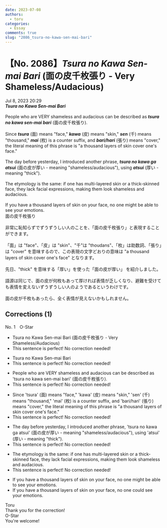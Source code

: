 ```yaml
---
date: 2023-07-08
authors:
  - toru
categories:
  - Essay
comments: true
slug: "2086_tsura-no-kawa-sen-mai-bari"
---
```


# 【No. 2086】<strong><em>Tsura no Kawa Sen-mai Bari</em></strong> (面の皮千枚張り - Very Shameless/Audacious)
<div class="date">Jul 8, 2023 20:29</div>
<div id="post"><div id="body_show_ori">
<strong><em>Tsura no Kawa Sen-mai Bari</em></strong><br/><br/>People who are VERY shameless and audacious can be described as <strong><em>tsura no kawa sen-mai bari</em></strong> (面の皮千枚張り).<br/><br/>Since <strong><em>tsura</em></strong> (面) means "face," <strong><em>kawa</em></strong> (皮) means "skin," <strong><em>sen</em></strong> (千) means "thousand," <strong><em>mai</em></strong> (枚) is a counter suffix, and <strong><em>bari/hari</em></strong> (張り) means "cover," the literal meaning of this phrase is "a thousand layers of skin cover one's face."<br/><br/>The day before yesterday, I introduced another phrase, <strong><em>tsura no kawa ga atsui</em></strong> (面の皮が厚い - meaning "shameless/audacious"), using <strong><em>atsui</em></strong> (厚い - meaning "thick").<br/><br/>The etymology is the same: if one has multi-layered skin or a thick-skinned face, they lack facial expressions, making them look shameless and audacious.<br/><br/>If you have a thousand layers of skin on your face, no one might be able to see your emotions.
</div></div>

<!-- more -->

<div id="post_ja"><div id="body_show_mo">
面の皮千枚張り<br/><br/>非常に恥知らずでずうずうしい人のことを、「面の皮千枚張り」と表現することができます。<br/><br/>「面」は "face"、「皮」は "skin"、"千"は "thoudans"、「枚」は助数詞、「張り」は "cover" を意味するので、この表現の文字どおりの意味は "a thousand layers of skin cover one's face" となります。<br/><br/>先日、"thick" を意味する「厚い」を使った「面の皮が厚い」 を紹介しました。<br/><br/>語源は同じで、面の皮が何枚もあって厚ければ表情が乏しくなり、避難を受けても表情を変えないずうずうしい人のようであるというわけです。<br/><br/>面の皮が千枚もあったら、全く表情が見えないかもしれません。
</div></div>

## Corrections (1)
<div id="block"><div class="first_name"> No. 1　<span class="just_name">O-Star</span></div><div id="block2">
<ul class="correction_field">
<li class="incorrect">Tsura no Kawa Sen-mai Bari (面の皮千枚張り - Very Shameless/Audacious)</li>
<li class="corrected perfect">This sentence is perfect! No correction needed!</li>
</ul>
<ul class="correction_field">
<li class="incorrect">Tsura no Kawa Sen-mai Bari</li>
<li class="corrected perfect">This sentence is perfect! No correction needed!</li>
</ul>
<ul class="correction_field">
<li class="incorrect">People who are VERY shameless and audacious can be described as 'tsura no kawa sen-mai bari' (面の皮千枚張り).</li>
<li class="corrected perfect">This sentence is perfect! No correction needed!</li>
</ul>
<ul class="correction_field">
<li class="incorrect">Since 'tsura' (面) means "face," 'kawa' (皮) means "skin," 'sen' (千) means "thousand," 'mai' (枚) is a counter suffix, and 'bari/hari' (張り) means "cover," the literal meaning of this phrase is "a thousand layers of skin cover one's face."</li>
<li class="corrected perfect">This sentence is perfect! No correction needed!</li>
</ul>
<ul class="correction_field">
<li class="incorrect">The day before yesterday, I introduced another phrase, 'tsura no kawa ga atsui' (面の皮が厚い - meaning "shameless/audacious"), using 'atsui' (厚い - meaning "thick").</li>
<li class="corrected perfect">This sentence is perfect! No correction needed!</li>
</ul>
<ul class="correction_field">
<li class="incorrect">The etymology is the same: if one has multi-layered skin or a thick-skinned face, they lack facial expressions, making them look shameless and audacious.</li>
<li class="corrected perfect">This sentence is perfect! No correction needed!</li>
</ul>
<ul class="correction_field">
<li class="incorrect">If you have a thousand layers of skin on your face, no one might be able to see your emotions.</li>
<li class="corrected correct">
If you have a thousand layers of skin on your face, no one <span class="f_bold">could</span> see your emotions.
</li>
</ul>
</div><div class="name"><span class="just_name">Toru</span><br>
Thank you for the correction!
</div>
<div class="name"><span class="just_name">O-Star</span><br>
You're welcome!
</div>
</div>
